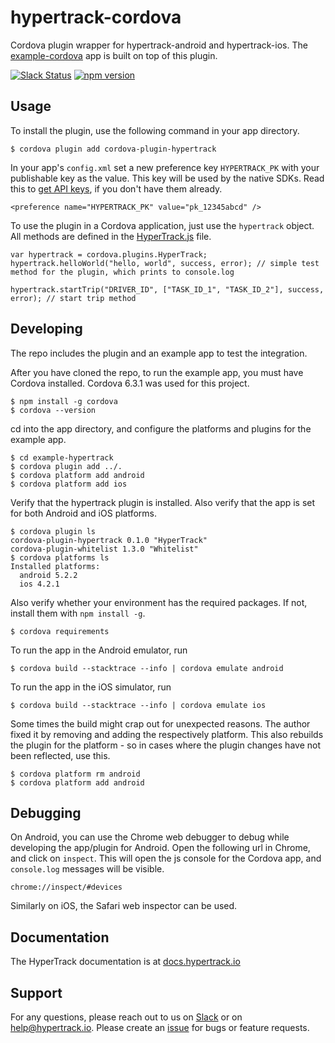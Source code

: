 # hypertrack-cordova
Cordova plugin wrapper for hypertrack-android and hypertrack-ios. The [example-cordova](https://github.com/hypertrack/example-cordova/) app is built on top of this plugin.

[![Slack Status](http://slack.hypertrack.io/badge.svg)](http://slack.hypertrack.io) [![npm version](https://badge.fury.io/js/cordova-plugin-hypertrack.svg)](https://badge.fury.io/js/cordova-plugin-hypertrack)

## Usage
To install the plugin, use the following command in your app directory.
```
$ cordova plugin add cordova-plugin-hypertrack
```

In your app's `config.xml` set a new preference key `HYPERTRACK_PK` with your publishable key as the value. This key will be used by the native SDKs. Read this to [get API keys](http://docs.hypertrack.io/docs/get-api-keys), if you don't have them already.
```
<preference name="HYPERTRACK_PK" value="pk_12345abcd" />
```

To use the plugin in a Cordova application, just use the `hypertrack` object. All methods are defined in the [HyperTrack.js](https://github.com/hypertrack/hypertrack-cordova/blob/master/www/HyperTrack.js) file.
```
var hypertrack = cordova.plugins.HyperTrack;
hypertrack.helloWorld("hello, world", success, error); // simple test method for the plugin, which prints to console.log

hypertrack.startTrip("DRIVER_ID", ["TASK_ID_1", "TASK_ID_2"], success, error); // start trip method
```

## Developing
The repo includes the plugin and an example app to test the integration.

After you have cloned the repo, to run the example app, you must have Cordova installed. Cordova 6.3.1 was used for this project.
```
$ npm install -g cordova
$ cordova --version
```

cd into the app directory, and configure the platforms and plugins for the example app.
```
$ cd example-hypertrack
$ cordova plugin add ../.
$ cordova platform add android
$ cordova platform add ios
```

Verify that the hypertrack plugin is installed. Also verify that the app is set for both Android and iOS platforms.
```
$ cordova plugin ls
cordova-plugin-hypertrack 0.1.0 "HyperTrack"
cordova-plugin-whitelist 1.3.0 "Whitelist"
$ cordova platforms ls
Installed platforms:
  android 5.2.2
  ios 4.2.1
```

Also verify whether your environment has the required packages. If not, install them with `npm install -g`.
```
$ cordova requirements
```

To run the app in the Android emulator, run
```
$ cordova build --stacktrace --info | cordova emulate android
```

To run the app in the iOS simulator, run
```
$ cordova build --stacktrace --info | cordova emulate ios
```

Some times the build might crap out for unexpected reasons. The author fixed it by removing and adding the respectively platform. This also rebuilds the plugin for the platform - so in cases where the plugin changes have not been reflected, use this.
```
$ cordova platform rm android
$ cordova platform add android
```

## Debugging
On Android, you can use the Chrome web debugger to debug while developing the app/plugin for Android. Open the following url in Chrome, and click on `inspect`. This will open the js console for the Cordova app, and `console.log` messages will be visible.
```
chrome://inspect/#devices
```
Similarly on iOS, the Safari web inspector can be used.

## Documentation
The HyperTrack documentation is at [docs.hypertrack.io](http://docs.hypertrack.io/)

## Support
For any questions, please reach out to us on [Slack](http://docs.hypertrack.io/) or on help@hypertrack.io. Please create an [issue](https://github.com/hypertrack/hypertrack-cordova/issues) for bugs or feature requests.

